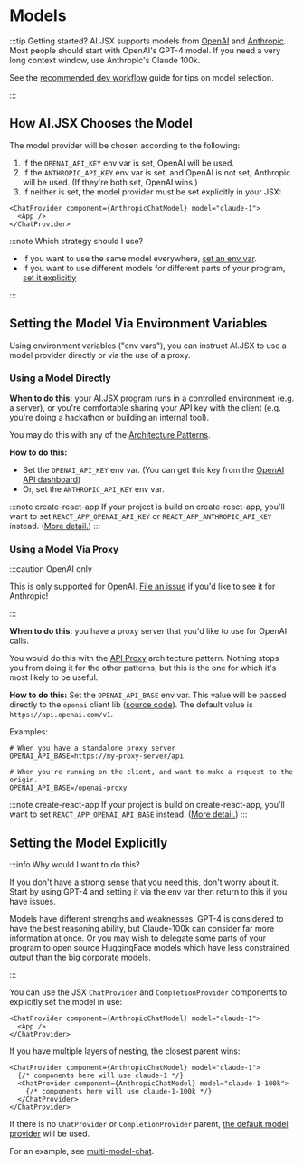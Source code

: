 # Models

:::tip Getting started?
AI.JSX supports models from [OpenAI](https://openai.com/) and [Anthropic](https://www.anthropic.com/). Most people should start with OpenAI's GPT-4 model. If you need a very long context window, use Anthropic's Claude 100k.

See the [recommended dev workflow](./brand-new.md#recommended-dev-workflow) guide for tips on model selection.

:::

## How AI.JSX Chooses the Model

The model provider will be chosen according to the following:

1. If the `OPENAI_API_KEY` env var is set, OpenAI will be used.
1. If the `ANTHROPIC_API_KEY` env var is set, and OpenAI is not set, Anthropic will be used. (If they're both set, OpenAI wins.)
1. If neither is set, the model provider must be set explicitly in your JSX:

```tsx
<ChatProvider component={AnthropicChatModel} model="claude-1">
  <App />
</ChatProvider>
```

:::note Which strategy should I use?

- If you want to use the same model everywhere, [set an env var](#setting-the-model-via-environment-variables).
- If you want to use different models for different parts of your program, [set it explicitly](#setting-the-model-explicitly)

:::

## Setting the Model Via Environment Variables

Using environment variables ("env vars"), you can instruct AI.JSX to use a model provider directly or via the use of a proxy.

### Using a Model Directly

**When to do this:** your AI.JSX program runs in a controlled environment (e.g. a server), or you're comfortable sharing your API key with the client (e.g. you're doing a hackathon or building an internal tool).

You may do this with any of the [Architecture Patterns](./architecture.mdx).

**How to do this:**

- Set the `OPENAI_API_KEY` env var. (You can get this key from the [OpenAI API dashboard](https://platform.openai.com/account/api-keys))
- Or, set the `ANTHROPIC_API_KEY` env var.

:::note create-react-app
If your project is build on create-react-app, you'll want to set `REACT_APP_OPENAI_API_KEY` or `REACT_APP_ANTHROPIC_API_KEY` instead. ([More detail.](https://create-react-app.dev/docs/adding-custom-environment-variables/))
:::

### Using a Model Via Proxy

:::caution OpenAI only

This is only supported for OpenAI. [File an issue](https://github.com/fixie-ai/ai-jsx/issues) if you'd like to see it for Anthropic!

:::

**When to do this:** you have a proxy server that you'd like to use for OpenAI calls.

You would do this with the [API Proxy](./architecture.mdx#architecture-2-api-proxy) architecture pattern. Nothing stops you from doing it for the other patterns, but this is the one for which it's most likely to be useful.

**How to do this:** Set the `OPENAI_API_BASE` env var. This value will be passed directly to the `openai` client lib ([source code](https://github.com/openai/openai-node/blob/dc821be3018c832650e21285bade265099f99efb/base.ts#L22)). The default value is `https://api.openai.com/v1`.

Examples:

```console
# When you have a standalone proxy server
OPENAI_API_BASE=https://my-proxy-server/api

# When you're running on the client, and want to make a request to the origin.
OPENAI_API_BASE=/openai-proxy
```

:::note create-react-app
If your project is build on create-react-app, you'll want to set `REACT_APP_OPENAI_API_BASE` instead. ([More detail.](https://create-react-app.dev/docs/adding-custom-environment-variables/))
:::

## Setting the Model Explicitly

:::info Why would I want to do this?

If you don't have a strong sense that you need this, don't worry about it. Start by using GPT-4 and setting it via the env var then return to this if you have issues.

Models have different strengths and weaknesses. GPT-4 is considered to have the best reasoning ability, but Claude-100k can consider far more information at once. Or you may wish to delegate some parts of your program to open source HuggingFace models which have less constrained output than the big corporate models.

:::

You can use the JSX `ChatProvider` and `CompletionProvider` components to explicitly set the model in use:

```tsx
<ChatProvider component={AnthropicChatModel} model="claude-1">
  <App />
</ChatProvider>
```

If you have multiple layers of nesting, the closest parent wins:

```tsx
<ChatProvider component={AnthropicChatModel} model="claude-1">
  {/* components here will use claude-1 */}
  <ChatProvider component={AnthropicChatModel} model="claude-1-100k">
    {/* components here will use claude-1-100k */}
  </ChatProvider>
</ChatProvider>
```

If there is no `ChatProvider` or `CompletionProvider` parent, [the default model provider](#how-aijsx-chooses-the-model) will be used.

For an example, see [multi-model-chat](https://github.com/fixie-ai/ai-jsx/blob/main/packages/examples/src/multi-model-chat.tsx).
